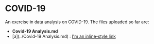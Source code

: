 # COVID-19
An exercise in data analysis on COVID-19. The files uploaded so far are:
* <b>Covid-19 Analysis.md</b>
* [a](../Covid-19 Analysis.md) :
[I'm an inline-style link](https://www.google.com)
